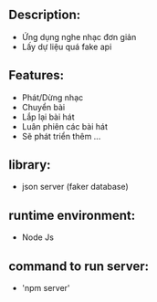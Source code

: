 ## Description:
- Ứng dụng nghe nhạc đơn giản
- Lấy dự liệu quá fake api 
## Features:
- Phát/Dừng nhạc
- Chuyển bài
- Lắp lại bài hát
- Luân phiên các bài hát
- Sẽ phát triển thêm ...
## library:
- json server (faker database)
## runtime environment:
- Node Js
## command to run server:
- 'npm server'
